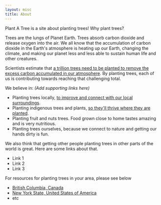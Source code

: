 ```yaml
---
layout: misc
title: About
---
```


Plant A Tree is a site about planting trees! Why plant trees?

Trees are the lungs of Planet Earth.  Trees absorb carbon dioxide and release oxygen into the air.  We all know that the accumulation of carbon dioxide in the Earth's atmosphere is heating up our Earth, changing the climate, and making our planet less and less able to sustain human life and other creatures.

Scientists estimate that [a trillion trees need to be planted to remove the excess carbon accumulated in our atmosphere](https://www.theguardian.com/environment/2019/jul/04/planting-billions-trees-best-tackle-climate-crisis-scientists-canopy-emissions). By planting trees, each of us is contributing towards reaching that challenging total.


We believe in:  _(Add supporting links here)_
* Planting trees locally, [to improve and connect with our local surroundings](https://www.treepeople.org/tree-benefits).
* Planting indigenous trees and plants, [so they'll thrive where they are planted](https://thetyee.ca/News/2020/02/28/If-We-Plant-Trees-They-Must-Be-Native-Trees/).
* Planting fruit and nuts trees.  Food grown close to home tastes amazing and is very nutritious.
* Planting trees ourselves, because we connect to nature and getting our hands dirty is fun.

We also think that getting other people planting trees in other parts of the world is great.  Here are some links about that.
* Link 1
* Link 2
* Link 3

For resources for planting trees in your area, please see below

* [British Columbia, Canada](/resources/resources-for-british-columbia.html)
* [New York State, United States of America](/resources/resources-for-new-york.html)
* etc
